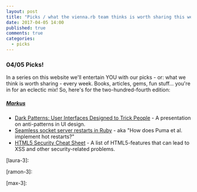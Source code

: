 ```yaml
---
layout: post
title: "Picks / what the vienna.rb team thinks is worth sharing this week"
date: 2017-04-05 14:00
published: true
comments: true
categories:
  - picks
---
```


### 04/05 Picks!

In a series on this website we'll entertain YOU with our picks - or: what we think is worth sharing - every week.
Books, articles, gems, fun stuff... you're in for an eclectic mix! So, here's for the two-hundred-fourth edition:


##### [Markus][markus]
- [Dark Patterns: User Interfaces Designed to Trick People][markus-1] - A presentation on anti-patterns in UI design.
- [Seamless socket server restarts in Ruby][markus-2] - aka "How does Puma et al. implement hot restarts?"
- [HTML5 Security Cheat Sheet][markus-3] - A list of HTML5-features that can lead to XSS and other security-related problems.

[laura]: https://www.twitter.com/alicetragedy
[laura-1]:
[laura-2]:
[laura-3]:

[ramon]: https://twitter.com/senorhuidobro
[ramon-1]:
[ramon-2]:
[ramon-3]:

[markus]: https://twitter.com/nuclearsquid
[markus-1]: https://www.youtube.com/watch?v=zaubGV2OG5U
[darkpatterns]: https://darkpatterns.org
[markus-2]: https://atech.blog/atech/seamless-socket-server-restarts
[markus-3]: https://html5sec.org

[max]: https://www.twitter.com/klappradla
[max-1]:
[max-2]:
[max-3]:
